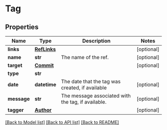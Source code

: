 # Tag

## Properties
Name | Type | Description | Notes
------------ | ------------- | ------------- | -------------
**links** | [**RefLinks**](RefLinks.md) |  | [optional] 
**name** | **str** | The name of the ref. | [optional] 
**target** | [**Commit**](Commit.md) |  | [optional] 
**type** | **str** |  | 
**date** | **datetime** | The date that the tag was created, if available | [optional] 
**message** | **str** | The message associated with the tag, if available. | [optional] 
**tagger** | [**Author**](Author.md) |  | [optional] 

[[Back to Model list]](../README.md#documentation-for-models) [[Back to API list]](../README.md#documentation-for-api-endpoints) [[Back to README]](../README.md)


